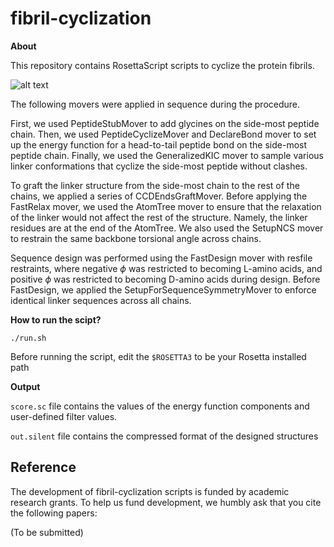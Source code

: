 # fibril-cyclization

**About**

This repository contains RosettaScript scripts to cyclize the protein fibrils.

![alt text](https://github.com/PlotkinLab/fibril-cyclization/workflow.png?raw=true)

The following movers were applied in sequence during the procedure.

First, we used PeptideStubMover to add glycines on the side-most peptide chain. Then, we used PeptideCyclizeMover and DeclareBond mover to set up the energy function for a head-to-tail peptide bond on the side-most peptide chain. Finally, we used the GeneralizedKIC mover to sample various linker conformations that cyclize the side-most peptide without clashes.

To graft the linker structure from the side-most chain to the rest of the chains, we applied a series of CCDEndsGraftMover. Before applying the FastRelax mover, we used the AtomTree mover to ensure that the relaxation of the linker would not affect the rest of the structure. Namely, the linker residues are at the end of the AtomTree. We also used the SetupNCS mover to restrain the same backbone torsional angle across chains.

Sequence design was performed using the FastDesign mover with resfile restraints, where negative $\phi$ was restricted to becoming L-amino acids, and positive $\phi$ was restricted to becoming D-amino acids during design. Before FastDesign, we applied the SetupForSequenceSymmetryMover to enforce identical linker sequences across all chains.


**How to run the scipt?**

`./run.sh`

Before running the script, edit the `$ROSETTA3` to be your Rosetta installed path


**Output**

`score.sc` file contains the values of the energy function components and user-defined filter values.

`out.silent` file contains the compressed format of the designed structures

## Reference

The development of fibril-cyclization scripts is funded by academic research grants. To help us fund development, we humbly ask that you cite the following papers:

(To be submitted)
